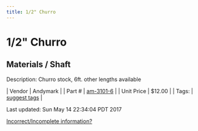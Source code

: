 ```yaml
---
title: 1/2" Churro
---
```


# 1/2" Churro
## Materials / Shaft
Description: 	Churro stock, 6ft. other lengths available 

| Vendor | Andymark | 
| Part # | [am-3101-6](http://www.andymark.com/product-p/am-churro.htm?1=1&CartID=0) | 
| Unit Price | $12.00 | 
| Tags: | [suggest tags](https://docs.google.com/forms/d/e/1FAIpQLSeWyY8v3RgOty-MyWmh9U0iivNYN_molChYyS-0U-o-kOAv_g/viewform) | 

Last updated: Sun May 14 22:34:04 PDT 2017

 [Incorrect/Incomplete information?](https://docs.google.com/forms/d/e/1FAIpQLSeWyY8v3RgOty-MyWmh9U0iivNYN_molChYyS-0U-o-kOAv_g/viewform)
